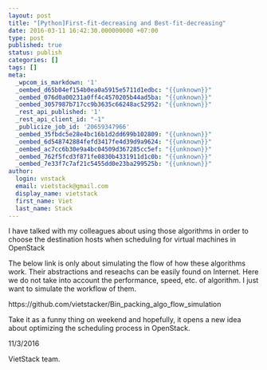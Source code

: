 ```yaml
---
layout: post
title: "[Python]First-fit-decreasing and Best-fit-decreasing"
date: 2016-03-11 16:42:30.000000000 +07:00
type: post
published: true
status: publish
categories: []
tags: []
meta:
  _wpcom_is_markdown: '1'
  _oembed_d65b04ef154b0ea0a5915e5711d1edbc: "{{unknown}}"
  _oembed_076d0a00231a0ff4c4570205b44ad5ba: "{{unknown}}"
  _oembed_3057987b717cc9b3635c66248ac52952: "{{unknown}}"
  _rest_api_published: '1'
  _rest_api_client_id: "-1"
  _publicize_job_id: '20659347966'
  _oembed_35fbdc5e28e4bc16b1d2dd699b102809: "{{unknown}}"
  _oembed_6d548742884fefd3417fe4d39d9a9624: "{{unknown}}"
  _oembed_ac7cc6b30e9a4bc04509d367285cc5ef: "{{unknown}}"
  _oembed_762f5fcd3f871fe0830b4331911d1c0b: "{{unknown}}"
  _oembed_7e33f7c7af21c5455dd0e23ba299525b: "{{unknown}}"
author:
  login: vnstack
  email: vietstack@gmail.com
  display_name: vietstack
  first_name: Viet
  last_name: Stack
---
```

<p>I have talked with my colleagues about using those algorithms in order to choose the destination hosts when scheduling for virtual machines in OpenStack</p>
<p>The below link is only about simulating the flow of how these algorithms work. Their abstractions and reseachs can be easily found on Internet. Here we do not take into account the performance, speed, etc. of algorithm. I just want to simulate the workflow of them.</p>
<p>https://github.com/vietstacker/Bin_packing_algo_flow_simulation</p>
<p>Take it as a funny thing on weekend and hopefully, it opens a new idea about optimizing the scheduling process in OpenStack.</p>
<p>11/3/2016</p>
<p>VietStack team.</p>

